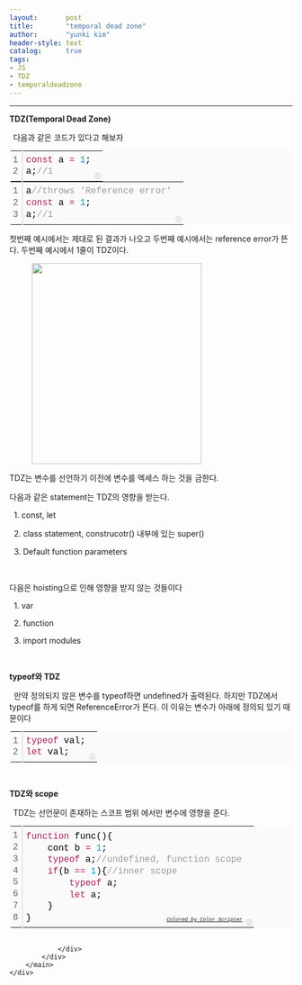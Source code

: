 ```yaml
---
layout:       post
title:        "temporal dead zone"
author:       "yunki kim"
header-style: text
catalog:      true
tags: 
- JS
- TDZ
- temporaldeadzone
---
```


<head></head>
<body id="tt-body-page" class="">
<div id="wrap" class="wrap-right">
    <div id="container">
        <main class="main ">
            <div class="area-main">
                <div class="area-view">
                    <div class="article-header"></div>
                    <hr>
                    <div class="article-view">
                        <div class="contents_style">
                            <p data-ke-size="size16"><b>TDZ(Temporal Dead Zone)</b></p>
<p data-ke-size="size16"><b>&nbsp;&nbsp;</b>다음과 같은 코드가 있다고 해보자</p>
<div class="colorscripter-code" style="color: #010101; font-family: Consolas, 'Liberation Mono', Menlo, Courier, monospace !important; position: relative !important; overflow: auto;">
<table class="colorscripter-code-table" style="margin: 0; padding: 0; border: none; background-color: #fafafa; border-radius: 4px;" cellspacing="0" cellpadding="0" data-ke-align="alignLeft">
<tbody>
<tr>
<td style="padding: 6px; border-right: 2px solid #e5e5e5;">
<div style="margin: 0; padding: 0; word-break: normal; text-align: right; color: #666; font-family: Consolas, 'Liberation Mono', Menlo, Courier, monospace !important; line-height: 130%;">
<div style="line-height: 130%;">1</div>
<div style="line-height: 130%;">2</div>
</div>
</td>
<td style="padding: 6px 0; text-align: left;">
<div style="margin: 0; padding: 0; color: #010101; font-family: Consolas, 'Liberation Mono', Menlo, Courier, monospace !important; line-height: 130%;">
<div style="padding: 0 6px; white-space: pre; line-height: 130%;"><span style="color: #a71d5d;">const</span>&nbsp;a&nbsp;<span style="color: #ff3399;"></span><span style="color: #a71d5d;">=</span>&nbsp;<span style="color: #0099cc;">1</span>;</div>
<div style="padding: 0 6px; white-space: pre; line-height: 130%;">a;<span style="color: #999999;">//1</span></div>
</div>
</td>
<td style="vertical-align: bottom; padding: 0 2px 4px 0;"><a style="text-decoration: none; color: white;" href="http://colorscripter.com/info#e" target="_blank" rel="noopener"><span style="font-size: 9px; word-break: normal; background-color: #e5e5e5; color: white; border-radius: 10px; padding: 1px;">cs</span></a></td>
</tr>
</tbody>
</table>
</div>
<div class="colorscripter-code" style="color: #010101; font-family: Consolas, 'Liberation Mono', Menlo, Courier, monospace !important; position: relative !important; overflow: auto;">
<table class="colorscripter-code-table" style="margin: 0; padding: 0; border: none; background-color: #fafafa; border-radius: 4px;" cellspacing="0" cellpadding="0" data-ke-align="alignLeft">
<tbody>
<tr>
<td style="padding: 6px; border-right: 2px solid #e5e5e5;">
<div style="margin: 0; padding: 0; word-break: normal; text-align: right; color: #666; font-family: Consolas, 'Liberation Mono', Menlo, Courier, monospace !important; line-height: 130%;">
<div style="line-height: 130%;">1</div>
<div style="line-height: 130%;">2</div>
<div style="line-height: 130%;">3</div>
</div>
</td>
<td style="padding: 6px 0; text-align: left;">
<div style="margin: 0; padding: 0; color: #010101; font-family: Consolas, 'Liberation Mono', Menlo, Courier, monospace !important; line-height: 130%;">
<div style="padding: 0 6px; white-space: pre; line-height: 130%;">a<span style="color: #999999;">//throws&nbsp;'Reference&nbsp;error'</span></div>
<div style="padding: 0 6px; white-space: pre; line-height: 130%;"><span style="color: #a71d5d;">const</span>&nbsp;a&nbsp;<span style="color: #ff3399;"></span><span style="color: #a71d5d;">=</span>&nbsp;<span style="color: #0099cc;">1</span>;</div>
<div style="padding: 0 6px; white-space: pre; line-height: 130%;">a;<span style="color: #999999;">//1</span></div>
</div>
</td>
<td style="vertical-align: bottom; padding: 0 2px 4px 0;"><a style="text-decoration: none; color: white;" href="http://colorscripter.com/info#e" target="_blank" rel="noopener"><span style="font-size: 9px; word-break: normal; background-color: #e5e5e5; color: white; border-radius: 10px; padding: 1px;">cs</span></a></td>
</tr>
</tbody>
</table>
</div>
<p data-ke-size="size16">첫번째 예시에서는 제대로 된 결과가 나오고 두번째 예시에서는 reference error가 뜬다. 두번째 예시에서 1줄이 TDZ이다.</p>
<p></p><figure class="imageblock alignCenter" data-origin-width="614" data-origin-height="726" width="302" height="357" data-ke-mobilestyle="widthOrigin">
    <span data-lightbox="lightbox">
        <img src="/img/dGVtcG9yYWwgZGVhZCB6b25l/img.png" data-origin-width="614" data-origin-height="726" width="302" height="357" data-ke-mobilestyle="widthOrigin">
    </span>
    <figcaption></figcaption>
</figure><p></p>
<p data-ke-size="size16">TDZ는 변수를 선언하기 이전에 변수를 엑세스 하는 것을 금한다.</p>
<p data-ke-size="size16">다음과 같은 statement는 TDZ의 영향을 받는다.</p>
<p data-ke-size="size16">&nbsp; 1. const, let</p>
<p data-ke-size="size16">&nbsp; 2. class statement, construcotr() 내부에 있는 super()</p>
<p data-ke-size="size16">&nbsp; 3. Default function parameters</p>
<p data-ke-size="size16">&nbsp;</p>
<p data-ke-size="size16">다음은 hoisting으로 인해 영향을 받지 않는 것들이다</p>
<p data-ke-size="size16">&nbsp; 1. var</p>
<p data-ke-size="size16">&nbsp; 2. function&nbsp;</p>
<p data-ke-size="size16">&nbsp; 3. import modules</p>
<p data-ke-size="size16">&nbsp;</p>
<p data-ke-size="size16"><b>typeof와 TDZ</b></p>
<p data-ke-size="size16">&nbsp; 만약 정의되지 않은 변수를 typeof하면 undefined가 출력된다. 하지만 TDZ에서 typeof를 하게 되면 ReferenceError가 뜬다. 이 이유는 변수가 아래에 정의되 있기 때문이다</p>
<div class="colorscripter-code" style="color: #010101; font-family: Consolas, 'Liberation Mono', Menlo, Courier, monospace !important; position: relative !important; overflow: auto;">
<table class="colorscripter-code-table" style="margin: 0; padding: 0; border: none; background-color: #fafafa; border-radius: 4px;" cellspacing="0" cellpadding="0" data-ke-align="alignLeft">
<tbody>
<tr>
<td style="padding: 6px; border-right: 2px solid #e5e5e5;">
<div style="margin: 0; padding: 0; word-break: normal; text-align: right; color: #666; font-family: Consolas, 'Liberation Mono', Menlo, Courier, monospace !important; line-height: 130%;">
<div style="line-height: 130%;">1</div>
<div style="line-height: 130%;">2</div>
</div>
</td>
<td style="padding: 6px 0; text-align: left;">
<div style="margin: 0; padding: 0; color: #010101; font-family: Consolas, 'Liberation Mono', Menlo, Courier, monospace !important; line-height: 130%;">
<div style="padding: 0 6px; white-space: pre; line-height: 130%;"><span style="color: #a71d5d;">typeof</span>&nbsp;val;</div>
<div style="padding: 0 6px; white-space: pre; line-height: 130%;"><span style="color: #a71d5d;">let</span>&nbsp;val;</div>
</div>
</td>
<td style="vertical-align: bottom; padding: 0 2px 4px 0;"><a style="text-decoration: none; color: white;" href="http://colorscripter.com/info#e" target="_blank" rel="noopener"><span style="font-size: 9px; word-break: normal; background-color: #e5e5e5; color: white; border-radius: 10px; padding: 1px;">cs</span></a></td>
</tr>
</tbody>
</table>
</div>
<p data-ke-size="size16">&nbsp;</p>
<p data-ke-size="size16"><b>TDZ와 scope</b></p>
<p data-ke-size="size16"><b>&nbsp;&nbsp;</b>TDZ는 선언문이 존재하는 스코프 범위 에서만 변수에 영향을 준다.</p>
<div class="colorscripter-code" style="color: #010101; font-family: Consolas, 'Liberation Mono', Menlo, Courier, monospace !important; position: relative !important; overflow: auto;">
<table class="colorscripter-code-table" style="margin: 0; padding: 0; border: none; background-color: #fafafa; border-radius: 4px;" cellspacing="0" cellpadding="0" data-ke-align="alignLeft">
<tbody>
<tr>
<td style="padding: 6px; border-right: 2px solid #e5e5e5;">
<div style="margin: 0; padding: 0; word-break: normal; text-align: right; color: #666; font-family: Consolas, 'Liberation Mono', Menlo, Courier, monospace !important; line-height: 130%;">
<div style="line-height: 130%;">1</div>
<div style="line-height: 130%;">2</div>
<div style="line-height: 130%;">3</div>
<div style="line-height: 130%;">4</div>
<div style="line-height: 130%;">5</div>
<div style="line-height: 130%;">6</div>
<div style="line-height: 130%;">7</div>
<div style="line-height: 130%;">8</div>
</div>
</td>
<td style="padding: 6px 0; text-align: left;">
<div style="margin: 0; padding: 0; color: #010101; font-family: Consolas, 'Liberation Mono', Menlo, Courier, monospace !important; line-height: 130%;">
<div style="padding: 0 6px; white-space: pre; line-height: 130%;"><span style="color: #a71d5d;">function</span>&nbsp;func(){</div>
<div style="padding: 0 6px; white-space: pre; line-height: 130%;">&nbsp;&nbsp;&nbsp;&nbsp;cont&nbsp;b&nbsp;<span style="color: #ff3399;"></span><span style="color: #a71d5d;">=</span>&nbsp;<span style="color: #0099cc;">1</span>;</div>
<div style="padding: 0 6px; white-space: pre; line-height: 130%;">&nbsp;&nbsp;&nbsp;&nbsp;<span style="color: #a71d5d;">typeof</span>&nbsp;a;<span style="color: #999999;">//undefined,&nbsp;function&nbsp;scope</span></div>
<div style="padding: 0 6px; white-space: pre; line-height: 130%;">&nbsp;&nbsp;&nbsp;&nbsp;<span style="color: #a71d5d;">if</span>(b&nbsp;<span style="color: #ff3399;"></span><span style="color: #a71d5d;">=</span><span style="color: #ff3399;"></span><span style="color: #a71d5d;">=</span>&nbsp;<span style="color: #0099cc;">1</span>){<span style="color: #999999;">//inner&nbsp;scope</span></div>
<div style="padding: 0 6px; white-space: pre; line-height: 130%;">&nbsp;&nbsp;&nbsp;&nbsp;&nbsp;&nbsp;&nbsp;&nbsp;<span style="color: #a71d5d;">typeof</span>&nbsp;a;</div>
<div style="padding: 0 6px; white-space: pre; line-height: 130%;">&nbsp;&nbsp;&nbsp;&nbsp;&nbsp;&nbsp;&nbsp;&nbsp;<span style="color: #a71d5d;">let</span>&nbsp;a;</div>
<div style="padding: 0 6px; white-space: pre; line-height: 130%;">&nbsp;&nbsp;&nbsp;&nbsp;}</div>
<div style="padding: 0 6px; white-space: pre; line-height: 130%;">}</div>
</div>
<div style="text-align: right; margin-top: -13px; margin-right: 5px; font-size: 9px; font-style: italic;"><a style="color: #e5e5e5text-decoration:none;" href="http://colorscripter.com/info#e" target="_blank" rel="noopener">Colored by Color Scripter</a></div>
</td>
<td style="vertical-align: bottom; padding: 0 2px 4px 0;"><a style="text-decoration: none; color: white;" href="http://colorscripter.com/info#e" target="_blank" rel="noopener"><span style="font-size: 9px; word-break: normal; background-color: #e5e5e5; color: white; border-radius: 10px; padding: 1px;">cs</span></a></td>
</tr>
</tbody>
</table>
</div>
                        </div>
                        <br>
                        <div class="tags"></div>
                    </div>
                    
                </div>
            </div>
        </main>
    </div>
</div>


</body>